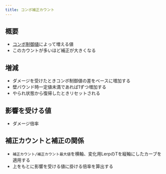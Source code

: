 ```yaml
---
title: コンボ補正カウント
---
```


## 概要
* [コンボ制御値](0101_combopriority.md)によって増える値
* このカウントが多いほど補正が大きくなる

## 増減
* ダメージを受けたときコンボ制御値の差をベースに増加する
* 壁バウンド時一定値未満であれば1ずつ増加する
* やられ状態から復帰したときリセットされる

## 影響を受ける値
* ダメージ倍率

## 補正カウントと補正の関係
* `補正カウント/補正カウント最大値`を横軸、変化用LerpのTを縦軸にしたカーブを適用する
* 上をもとに影響を受ける値に掛ける倍率を算出する